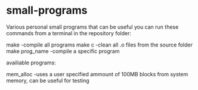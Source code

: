 small-programs
==============

Various personal small programs that can be useful
you can run these commands from a terminal in the repository folder:

make            -compile all programs
make c          -clean all .o files from the source folder
make prog_name  -compile a specific program

availiable programs:

mem_alloc       -uses a user specified ammount of 100MB blocks from system memory, can be useful for testing
